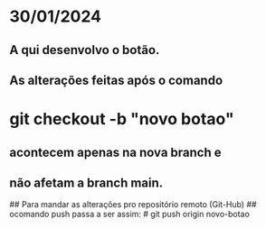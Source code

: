 # 30/01/2024

## A qui desenvolvo o botão.

## As alterações feitas após o comando
# git checkout -b "novo botao"
## acontecem apenas na nova branch e 
## não afetam a branch main.
<hd>
## Para mandar as alterações pro repositório remoto (Git-Hub)
## ocomando push passa a ser assim:
# git push origin novo-botao